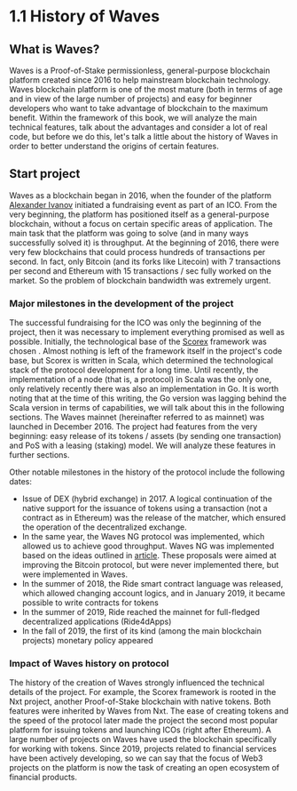 # 1.1 History of Waves

## What is Waves?

Waves is a Proof-of-Stake permissionless, general-purpose blockchain platform created since 2016 to help mainstream blockchain technology. Waves blockchain platform is one of the most mature (both in terms of age and in view of the large number of projects) and easy for beginner developers who want to take advantage of blockchain to the maximum benefit. Within the framework of this book, we will analyze the main technical features, talk about the advantages and consider a lot of real code, but before we do this, let's talk a little about the history of Waves in order to better understand the origins of certain features.

## Start project

Waves as a blockchain began in 2016, when the founder of the platform [Alexander Ivanov](https://twitter.com/sasha35625) initiated a fundraising event as part of an ICO. From the very beginning, the platform has positioned itself as a general-purpose blockchain, without a focus on certain specific areas of application. The main task that the platform was going to solve (and in many ways successfully solved it) is throughput. At the beginning of 2016, there were very few blockchains that could process hundreds of transactions per second. In fact, only Bitcoin (and its forks like Litecoin) with 7 transactions per second and Ethereum with 15 transactions / sec fully worked on the market. So the problem of blockchain bandwidth was extremely urgent.

### Major milestones in the development of the project

The successful fundraising for the ICO was only the beginning of the project, then it was necessary to implement everything promised as well as possible. Initially, the technological base of the [Scorex](https://github.com/ScorexFoundation/Scorex) framework was chosen . Almost nothing is left of the framework itself in the project's code base, but Scorex is written in Scala, which determined the technological stack of the protocol development for a long time. Until recently, the implementation of a node (that is, a protocol) in Scala was the only one, only relatively recently there was also an implementation in Go. It is worth noting that at the time of this writing, the Go version was lagging behind the Scala version in terms of capabilities, we will talk about this in the following sections. The Waves mainnet (hereinafter referred to as mainnet) was launched in December 2016. The project had features from the very beginning: easy release of its tokens / assets (by sending one transaction) and PoS with a leasing (staking) model. We will analyze these features in further sections.

Other notable milestones in the history of the protocol include the following dates:

- Issue of DEX (hybrid exchange) in 2017. A logical continuation of the native support for the issuance of tokens using a transaction (not a contract as in Ethereum) was the release of the matcher, which ensured the operation of the decentralized exchange.
- In the same year, the Waves NG protocol was implemented, which allowed us to achieve good throughput. Waves NG was implemented based on the ideas outlined in [article](https://www.usenix.org/system/files/conference/nsdi16/nsdi16-paper-eyal.pdf). These proposals were aimed at improving the Bitcoin protocol, but were never implemented there, but were implemented in Waves.
- In the summer of 2018, the Ride smart contract language was released, which allowed changing account logics, and in January 2019, it became possible to write contracts for tokens
- In the summer of 2019, Ride reached the mainnet for full-fledged decentralized applications (Ride4dApps)
- In the fall of 2019, the first of its kind (among the main blockchain projects) monetary policy appeared

### Impact of Waves history on protocol

The history of the creation of Waves strongly influenced the technical details of the project. For example, the Scorex framework is rooted in the Nxt project, another Proof-of-Stake blockchain with native tokens. Both features were inherited by Waves from Nxt. The ease of creating tokens and the speed of the protocol later made the project the second most popular platform for issuing tokens and launching ICOs (right after Ethereum). A large number of projects on Waves have used the blockchain specifically for working with tokens. Since 2019, projects related to financial services have been actively developing, so we can say that the focus of Web3 projects on the platform is now the task of creating an open ecosystem of financial products.